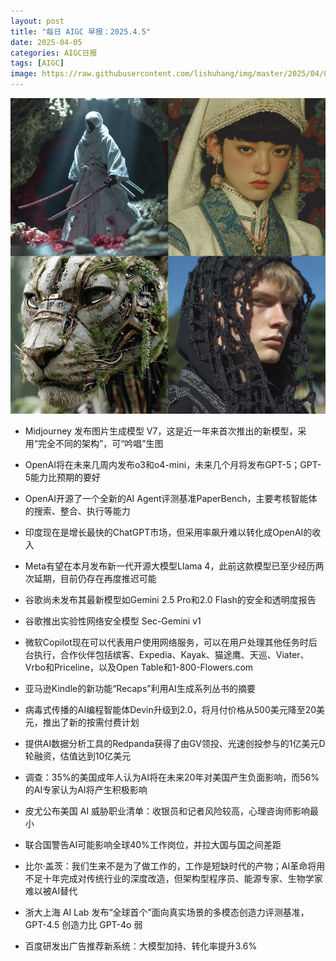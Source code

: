 ```yaml
---
layout: post
title: "每日 AIGC 早报：2025.4.5"
date: 2025-04-05
categories: AIGC日报
tags: [AIGC]
image: https://raw.githubusercontent.com/lishuhang/img/master/2025/04/0405-d.jpg
---
```


![封面图](https://raw.githubusercontent.com/lishuhang/img/master/2025/04/0405-d.jpg)

  - Midjourney 发布图片生成模型 V7，这是近一年来首次推出的新模型，采用“完全不同的架构”，可“吟唱”生图

  - OpenAI将在未来几周内发布o3和o4-mini，未来几个月将发布GPT-5；GPT-5能力比预期的要好

  - OpenAI开源了一个全新的AI Agent评测基准PaperBench，主要考核智能体的搜索、整合、执行等能力

  - 印度现在是增长最快的ChatGPT市场，但采用率飙升难以转化成OpenAI的收入

  - Meta有望在本月发布新一代开源大模型Llama 4，此前这款模型已至少经历两次延期，目前仍存在再度推迟可能

  - 谷歌尚未发布其最新模型如Gemini 2.5 Pro和2.0 Flash的安全和透明度报告

  - 谷歌推出实验性网络安全模型 Sec-Gemini v1

  - 微软Copilot现在可以代表用户使用网络服务，可以在用户处理其他任务时后台执行，合作伙伴包括缤客、Expedia、Kayak、猫途鹰、天巡、Viater、Vrbo和Priceline，以及Open Table和1-800-Flowers.com

  - 亚马逊Kindle的新功能“Recaps”利用AI生成系列丛书的摘要

  - 病毒式传播的AI编程智能体Devin升级到2.0，将月付价格从500美元降至20美元，推出了新的按需付费计划

  - 提供AI数据分析工具的Redpanda获得了由GV领投、光速创投参与的1亿美元D轮融资，估值达到10亿美元

  - 调查：35%的美国成年人认为AI将在未来20年对美国产生负面影响，而56%的AI专家认为AI将产生积极影响

  - 皮尤公布美国 AI 威胁职业清单：收银员和记者风险较高，心理咨询师影响最小

  - 联合国警告AI可能影响全球40%工作岗位，并拉大国与国之间差距

  - 比尔·盖茨：我们生来不是为了做工作的，工作是短缺时代的产物；AI革命将用不足十年完成对传统行业的深度改造，但架构型程序员、能源专家、生物学家难以被AI替代

  - 浙大上海 AI Lab 发布“全球首个”面向真实场景的多模态创造力评测基准，GPT-4.5 创造力比 GPT-4o 弱

  - 百度研发出广告推荐新系统：大模型加持、转化率提升3.6%